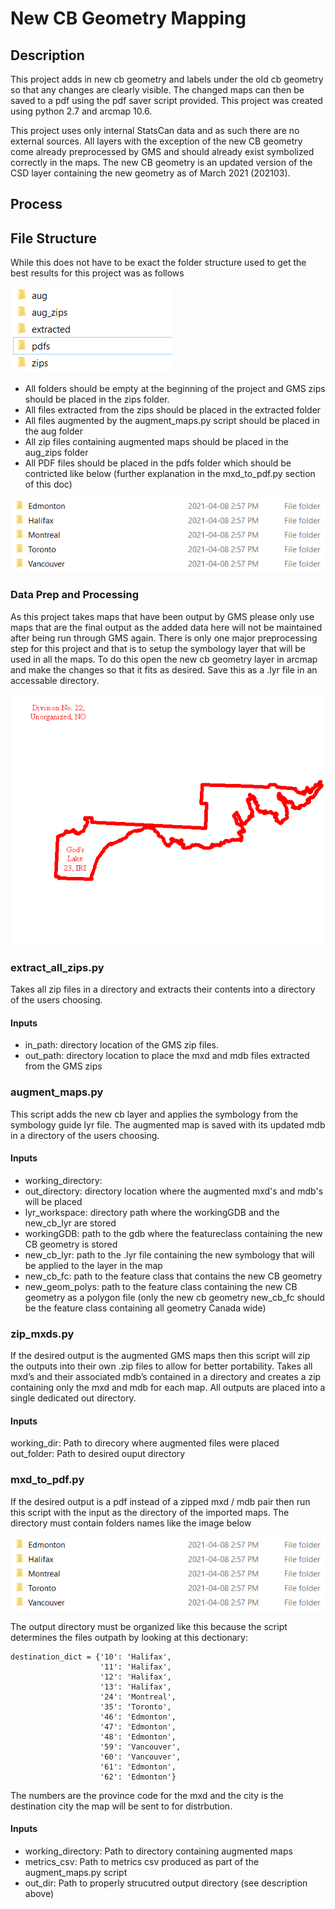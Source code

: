 # New CB Geometry Mapping

## Description

This project adds in new cb geometry and labels under the old cb geometry so that any changes are clearly visible. The changed maps can then be saved to a pdf using the pdf saver script provided. This project was created using python 2.7 and arcmap 10.6.

This project uses only internal StatsCan data and as such there are no external sources. All layers with the exception of the new CB geometry come already preprocessed by GMS and should already exist symbolized correctly in the maps. The new CB geometry is an updated version of the CSD layer containing the new geometry as of March 2021 (202103).

## Process

## File Structure

While this does not have to be exact the folder structure used to get the best results for this project was as follows

![Recomended File Structure](images/file_structure.PNG)

- All folders should be empty at the beginning of the project and GMS zips should be placed in the zips folder.
- All files extracted from the zips should be placed in the extracted folder
- All files augmented by the augment_maps.py script should be placed in the aug folder
- All zip files containing augmented maps should be placed in the aug_zips folder 
- All PDF files should be placed in the pdfs folder which should be contricted like below (further explanation in the mxd_to_pdf.py section of this doc)

![PDF output file structure](images/pdf_desired_output.png)

### Data Prep and Processing

As this project takes maps that have been output by GMS please only use maps that are the final output as the added data here will not be maintained after being run through GMS again. There is only one major preprocessing step for this project and that is to setup the symbology layer that will be used in all the maps. To do this open the new cb geometry layer in arcmap and make the changes so that it fits as desired. Save this as a .lyr file in an accessable directory. 

![Example Symbology Image](images/new_cb_symbology.PNG)

### extract_all_zips.py

Takes all zip files in a directory and extracts their contents into a directory of the users choosing. 

#### Inputs

- in_path: directory location of the GMS zip files. 
- out_path: directory location to place the mxd and mdb files extracted from the GMS zips

### augment_maps.py

This script adds the new cb layer and applies the symbology from the symbology guide lyr file. The augmented map is saved with its updated mdb in a directory of the users choosing.

#### Inputs

- working_directory: 
- out_directory: directory location where the augmented mxd's and mdb's will be placed  
- lyr_workspace: directory path where the workingGDB and the new_cb_lyr are stored
- workingGDB: path to the gdb where the featureclass containing the new CB geometry is stored
- new_cb_lyr: path to the .lyr file containing the new symbology that will be applied to the layer in the map
- new_cb_fc: path to the feature class that contains the new CB geometry
- new_geom_polys: path to the feature class containing the new CB geometry as a polygon file (only the new cb geometry new_cb_fc should be the feature class containing all geometry Canada wide)

### zip_mxds.py

If the desired output is the augmented GMS maps then this script will zip the outputs into their own .zip files to allow for better portability. Takes all mxd’s and their associated mdb’s contained in a directory and creates a zip containing only the mxd and mdb for each map. All outputs are placed into a single dedicated out directory.

#### Inputs 

working_dir: Path to direcory where augmented files were placed
out_folder: Path to desired ouput directory

### mxd_to_pdf.py

If the desired output is a pdf instead of a zipped mxd / mdb pair then run this script with the input as the directory of the imported maps. The directory must contain folders names like the image below

![PDF output file structure](images/pdf_desired_output.png)

The output directory must be organized like this because the script determines the files outpath by looking at this dectionary:
    
    destination_dict = {'10': 'Halifax',
                        '11': 'Halifax',
                        '12': 'Halifax',
                        '13': 'Halifax',
                        '24': 'Montreal',
                        '35': 'Toronto',
                        '46': 'Edmonton',
                        '47': 'Edmonton',
                        '48': 'Edmonton',
                        '59': 'Vancouver',
                        '60': 'Vancouver',
                        '61': 'Edmonton',
                        '62': 'Edmonton'} 

The numbers are the province code for the mxd and the city is the destination city the map will be sent to for distrbution.

#### Inputs

- working_directory: Path to directory containing augmented maps
- metrics_csv: Path to metrics csv produced as part of the augment_maps.py script
- out_dir: Path to properly strucutred output directory (see description above)
